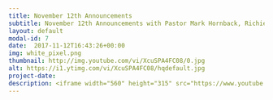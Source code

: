 ```yaml
---
title: November 12th Announcements
subtitle: November 12th Announcements with Pastor Mark Hornback, Richie Runnells, and Travis, Sarah, and Maddie Peel
layout: default
modal-id: 7 
date:  2017-11-12T16:43:26+00:00
img: white_pixel.png
thumbnail: http://img.youtube.com/vi/XcuSPA4FC08/0.jpg
alt: https://i1.ytimg.com/vi/XcuSPA4FC08/hqdefault.jpg
project-date: 
description: <iframe width="560" height="315" src="https://www.youtube.com/embed/XcuSPA4FC08" frameborder="0" allowfullscreen></iframe> 
---
```

